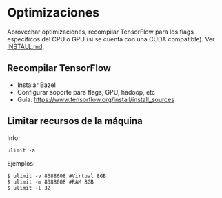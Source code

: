 # Optimizaciones

Aprovechar optimizaciones, recompilar TensorFlow para los flags específicos del CPU o GPU (si se cuenta con una CUDA compatible). Ver [INSTALL.md](INSTALL.md).

## Recompilar TensorFlow

* Instalar Bazel
* Configurar soporte para flags, GPU, hadoop, etc
* Guía: https://www.tensorflow.org/install/install_sources

## Limitar recursos de la máquina

Info:

    ulimit -a

Ejemplos:

    $ ulimit -v 8388608 #Virtual 8GB 
    $ ulimit -m 8388608 #RAM 8GB
    $ ulimit -l 32
